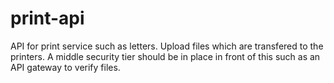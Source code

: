# print-api
API for print service such as letters. Upload files which are transfered to the printers. A middle security tier should be in place in front of this such as an API gateway to verify files.
